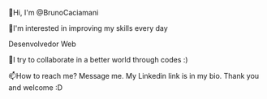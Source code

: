 👋Hi, I'm @BrunoCaciamani

👀I'm interested in improving my skills every day

Desenvolvedor Web

💞️I try to collaborate in a better world through codes :)

📫How to reach me? Message me. My Linkedin link is in my bio. Thank you and welcome :D
